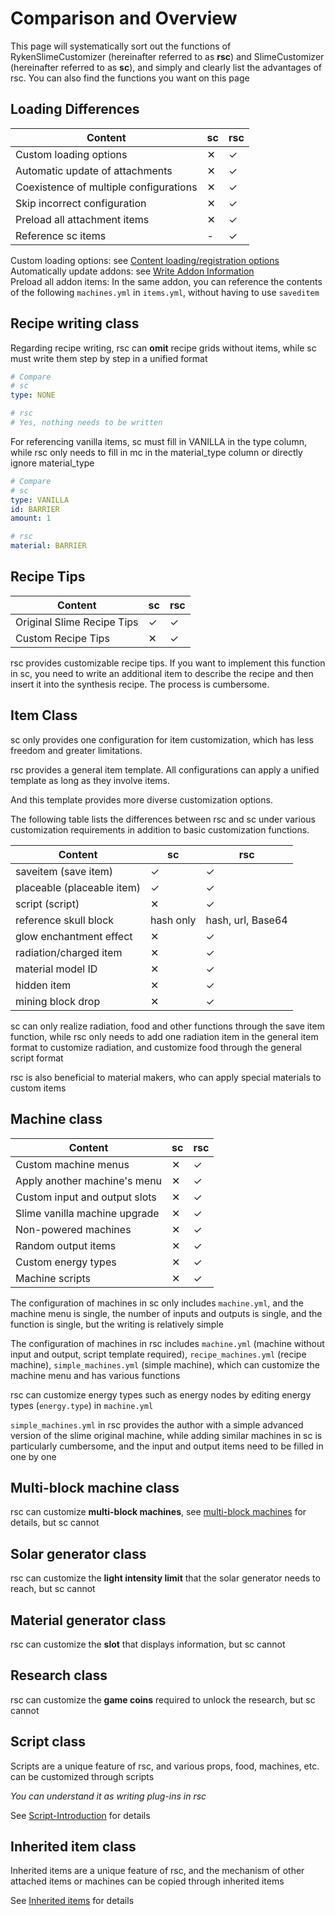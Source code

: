 # Comparison and Overview

This page will systematically sort out the functions of RykenSlimeCustomizer (hereinafter referred to as **rsc**) and SlimeCustomizer (hereinafter referred to as **sc**), and simply and clearly list the advantages of rsc. You can also find the functions you want on this page

## Loading Differences

| Content | sc | rsc |
| --- | --- | --- |
| Custom loading options | ✕ | ✓ |
| Automatic update of attachments | ✕ | ✓ |
| Coexistence of multiple configurations | ✕ | ✓ |
| Skip incorrect configuration | ✕ | ✓ |
| Preload all attachment items | ✕ | ✓ |
| Reference sc items | - | ✓ |

Custom loading options: see [Content loading/registration options](/en-us/file/context-options.md)
<br>Automatically update addons: see [Write Addon Information](/en-us/addon/learn-to-write-addons-information.md)
<br>Preload all addon items: In the same addon, you can reference the contents of the following `machines.yml` in `items.yml`, without having to use `saveditem`
## Recipe writing class

Regarding recipe writing, rsc can **omit** recipe grids without items, while sc must write them step by step in a unified format

```yaml
# Compare
# sc
type: NONE

# rsc
# Yes, nothing needs to be written
```
For referencing vanilla items, sc must fill in VANILLA in the type column, while rsc only needs to fill in mc in the material_type column or directly ignore material_type

```yaml
# Compare
# sc
type: VANILLA
id: BARRIER
amount: 1

# rsc
material: BARRIER
```

## Recipe Tips

| Content | sc | rsc |
| --- | ----------- | ----------- |
| Original Slime Recipe Tips | ✓ | ✓ |
| Custom Recipe Tips | ✕ | ✓ |

rsc provides customizable recipe tips. If you want to implement this function in sc, you need to write an additional item to describe the recipe and then insert it into the synthesis recipe. The process is cumbersome.

## Item Class

sc only provides one configuration for item customization, which has less freedom and greater limitations.

rsc provides a general item template. All configurations can apply a unified template as long as they involve items.

And this template provides more diverse customization options.

The following table lists the differences between rsc and sc under various customization requirements in addition to basic customization functions.

| Content | sc | rsc |
| --- | ----------- | ----------- |
| saveitem (save item) | ✓ | ✓ |
| placeable (placeable item) | ✓ | ✓ |
| script (script) | ✕ | ✓ |
| reference skull block | hash only | hash, url, Base64 |
| glow enchantment effect | ✕ | ✓ |
| radiation/charged item | ✕ | ✓ |
| material model ID | ✕ | ✓ |
| hidden item | ✕ | ✓ |
| mining block drop | ✕ | ✓ |

sc can only realize radiation, food and other functions through the save item function, while rsc only needs to add one radiation item in the general item format to customize radiation, and customize food through the general script format

rsc is also beneficial to material makers, who can apply special materials to custom items

## Machine class

| Content | sc | rsc |
| --- | ----------- | ----------- |
| Custom machine menus | ✕ | ✓ |
| Apply another machine's menu | ✕ | ✓ |
| Custom input and output slots | ✕ | ✓ |
| Slime vanilla machine upgrade | ✕ | ✓ |
| Non-powered machines | ✕ | ✓ |
| Random output items | ✕ | ✓ |
| Custom energy types | ✕ | ✓ |
| Machine scripts | ✕ | ✓ |

The configuration of machines in sc only includes `machine.yml`, and the machine menu is single, the number of inputs and outputs is single, and the function is single, but the writing is relatively simple

The configuration of machines in rsc includes `machine.yml` (machine without input and output, script template required), `recipe_machines.yml` (recipe machine), `simple_machines.yml` (simple machine), which can customize the machine menu and has various functions

rsc can customize energy types such as energy nodes by editing energy types (`energy.type`) in `machine.yml`

`simple_machines.yml` in rsc provides the author with a simple advanced version of the slime original machine, while adding similar machines in sc is particularly cumbersome, and the input and output items need to be filled in one by one

## Multi-block machine class

rsc can customize **multi-block machines**, see [multi-block machines](/en-us/file/multi-block-machine.md) for details, but sc cannot

## Solar generator class

rsc can customize the **light intensity limit** that the solar generator needs to reach, but sc cannot

## Material generator class

rsc can customize the **slot** that displays information, but sc cannot

## Research class

rsc can customize the **game coins** required to unlock the research, but sc cannot

## Script class

Scripts are a unique feature of rsc, and various props, food, machines, etc. can be customized through scripts

*You can understand it as writing plug-ins in rsc*

See [Script-Introduction](/en-us/scripts-basic/introduction.md) for details

## Inherited item class

Inherited items are a unique feature of rsc, and the mechanism of other attached items or machines can be copied through inherited items

See [Inherited items](/en-us/file/supers.md) for details